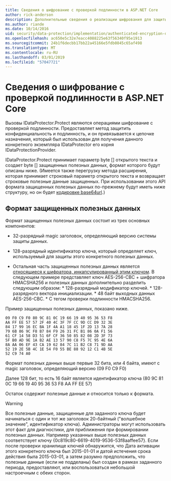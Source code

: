 ```yaml
---
title: Сведения о шифрование с проверкой подлинности в ASP.NET Core
author: rick-anderson
description: Дополнительные сведения о реализации шифрования для защиты данных ASP.NET Core прошел проверку подлинности.
ms.author: riande
ms.date: 10/14/2016
uid: security/data-protection/implementation/authenticated-encryption-details
ms.openlocfilehash: ac650e5c32e7eacc4088225e63f56340f95e1913
ms.sourcegitcommit: 24b1f6decbb17bb22a45166e5fdb0845c65af498
ms.translationtype: MT
ms.contentlocale: ru-RU
ms.lasthandoff: 03/01/2019
ms.locfileid: "57047721"
---
```

# <a name="authenticated-encryption-details-in-aspnet-core"></a>Сведения о шифрование с проверкой подлинности в ASP.NET Core

<a name="data-protection-implementation-authenticated-encryption-details"></a>

Вызовы IDataProtector.Protect являются операциями шифрование с проверкой подлинности. Предоставляет метод защитить конфиденциальность и подлинность, и он привязывается к цепочке назначения, который был использован для получения данного конкретного экземпляра IDataProtector его корня IDataProtectionProvider.

IDataProtector.Protect принимает параметр byte [] открытого текста и создает byte [] защищенных полезных данных, формат которого будут описаны ниже. (Имеется также перегрузку метода расширения, которая принимает строковый параметр открытого текста и возвращает строковые полезные данные защищенных. При использовании этого API формата защищенных полезных данных по-прежнему будут иметь ниже структуру, но он будет [кодировке base64url](https://tools.ietf.org/html/rfc4648#section-5).)

## <a name="protected-payload-format"></a>Формат защищенных полезных данных

Формат защищенных полезных данных состоит из трех основных компонентов:

* 32-разрядный magic заголовок, определяющий версию системы защиты данных.

* 128-разрядный идентификатор ключа, который определяет ключ, используемый для защиты этого конкретного полезных данных.

* Остальная часть защищенных полезных данных является [относящиеся к шифратора, инкапсулированный этим ключом](xref:security/data-protection/implementation/subkeyderivation#data-protection-implementation-subkey-derivation). В следующем примере представляет ключ AES-256-CBC + шифратора HMACSHA256 и полезных данных дополнительно разделить следующим образом: * 128-разрядный модификатор ключей. * 128-разрядного вектора инициализации. * 48 байт выходных данных AES-256-CBC. * С тегом проверки подлинности HMACSHA256.

Пример защищенных полезных данных, показано ниже.

```
09 F0 C9 F0 80 9C 81 0C 19 66 19 40 95 36 53 F8
AA FF EE 57 57 2F 40 4C 3F 7F CC 9D CC D9 32 3E
84 17 99 16 EC BA 1F 4A A1 18 45 1F 2D 13 7A 28
79 6B 86 9C F8 B7 84 F9 26 31 FC B1 86 0A F1 56
61 CF 14 58 D3 51 6F CF 36 50 85 82 08 2D 3F 73
5F B0 AD 9E 1A B2 AE 13 57 90 C8 F5 7C 95 4E 6A
8A AA 06 EF 43 CA 19 62 84 7C 11 B2 C8 71 9D AA
52 19 2E 5B 4C 1E 54 F0 55 BE 88 92 12 C1 4B 5E
52 C9 74 A0
```

Формат полезных данных выше первые 32 бита, или 4 байта, имеют с magic заголовок, определяющий версию (09 F0 C9 F0)

Далее 128 бит, то есть 16 байт является идентификатор ключа (80 9C 81 0C 19 66 19 40 95 36 53 F8 AA FF EE 57)

Остаток содержит полезные данные и относится только к формата.

>[!WARNING]
> Все полезные данные, защищенные для заданного ключа будет начинаться с один и тот же заголовок 20-байтный ("волшебное значение", идентификатор ключа). Администраторы могут использовать этот факт для диагностики, для приближения при формировании полезных данных. Например указанных выше полезных данных соответствует ключу {0c819c80-6619-4019-9536-53f8aaffee57}. Если после проверки хранилище ключей обнаружится, что Дата активации этого конкретного ключа был 2015-01-01 и датой истечения срока действия была 2015-03-01, а затем разумно предположить, что полезные данные (если не подделаны) был создан в рамках заданного периода, предоставляют, или воспользоваться небольшой настроечным с обеих сторон.
